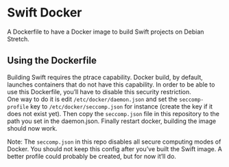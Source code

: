 # Swift Docker
A Dockerfile to have a Docker image to build Swift projects on Debian Stretch.

## Using the Dockerfile
Building Swift requires the ptrace capability. Docker build, by default, launches containers that do not have this capability. In order to be able to use this Dockerfile, you’ll have to disable this security restriction.  
One way to do it is edit `/etc/docker/daemon.json` and set the `seccomp-profile` key to `/etc/docker/seccomp.json` for instance (create the key if it does not exist yet). Then copy the `seccomp.json` file in this repository to the path you set in the daemon.json. Finally restart docker, building the image should now work.

Note: The `seccomp.json` in this repo disables all secure computing modes of Docker. You should not keep this config after you’ve built the Swift image. A better profile could probably be created, but for now it’ll do.

